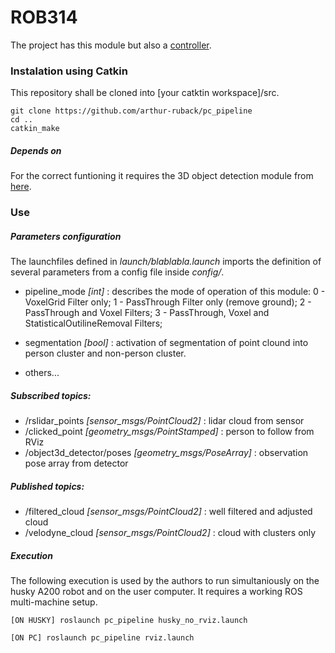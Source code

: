 # ROB314

The project has this module but also a [controller](https://github.com/arthur-ruback/husky_controller).

### Instalation using Catkin

This repository shall be cloned into [your catktin workspace]/src.

```
git clone https://github.com/arthur-ruback/pc_pipeline
cd ..
catkin_make 
```

##### Depends on

For the correct funtioning it requires the 3D object detection module from [here](https://github.com/yzrobot/online\_learning).

### Use

##### Parameters configuration

The launchfiles defined in *launch/blablabla.launch* imports the definition of several parameters from a config file inside *config/*.

- pipeline_mode *[int]* : describes the mode of operation of this module:
    0 - VoxelGrid Filter only;
    1 - PassThrough Filter only (remove ground);
    2 - PassThrough and Voxel Filters;
    3 - PassThrough, Voxel and StatisticalOutilineRemoval Filters;

- segmentation *[bool]* : activation of segmentation of point clound into person cluster and non-person cluster.

- others...

##### Subscribed topics:
- /rslidar_points *[sensor_msgs/PointCloud2]* : lidar cloud from sensor
- /clicked_point *[geometry_msgs/PointStamped]* : person to follow from RViz
- /object3d_detector/poses *[geometry_msgs/PoseArray]* : observation pose array from detector

##### Published topics:
- /filtered_cloud *[sensor_msgs/PointCloud2]* : well filtered and adjusted cloud
- /velodyne_cloud *[sensor_msgs/PointCloud2]* : cloud with clusters only

##### Execution

The following execution is used by the authors to run simultaniously on the husky A200 robot and on the user computer. It requires a working ROS multi-machine setup.

```
[ON HUSKY] roslaunch pc_pipeline husky_no_rviz.launch
```

```
[ON PC] roslaunch pc_pipeline rviz.launch
```

